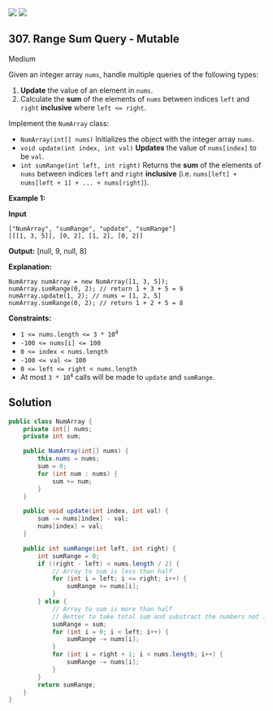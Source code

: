 [![](https://img.shields.io/github/stars/javadev/LeetCode-in-Java?label=Stars&style=flat-square)](https://github.com/javadev/LeetCode-in-Java)
[![](https://img.shields.io/github/forks/javadev/LeetCode-in-Java?label=Fork%20me%20on%20GitHub%20&style=flat-square)](https://github.com/javadev/LeetCode-in-Java/fork)

## 307\. Range Sum Query - Mutable

Medium

Given an integer array `nums`, handle multiple queries of the following types:

1.  **Update** the value of an element in `nums`.
2.  Calculate the **sum** of the elements of `nums` between indices `left` and `right` **inclusive** where `left <= right`.

Implement the `NumArray` class:

*   `NumArray(int[] nums)` Initializes the object with the integer array `nums`.
*   `void update(int index, int val)` **Updates** the value of `nums[index]` to be `val`.
*   `int sumRange(int left, int right)` Returns the **sum** of the elements of `nums` between indices `left` and `right` **inclusive** (i.e. `nums[left] + nums[left + 1] + ... + nums[right]`).

**Example 1:**

**Input**

    ["NumArray", "sumRange", "update", "sumRange"]
    [[[1, 3, 5]], [0, 2], [1, 2], [0, 2]]

**Output:** [null, 9, null, 8]

**Explanation:**

    NumArray numArray = new NumArray([1, 3, 5]);
    numArray.sumRange(0, 2); // return 1 + 3 + 5 = 9
    numArray.update(1, 2); // nums = [1, 2, 5]
    numArray.sumRange(0, 2); // return 1 + 2 + 5 = 8 

**Constraints:**

*   <code>1 <= nums.length <= 3 * 10<sup>4</sup></code>
*   `-100 <= nums[i] <= 100`
*   `0 <= index < nums.length`
*   `-100 <= val <= 100`
*   `0 <= left <= right < nums.length`
*   At most <code>3 * 10<sup>4</sup></code> calls will be made to `update` and `sumRange`.

## Solution

```java
public class NumArray {
    private int[] nums;
    private int sum;

    public NumArray(int[] nums) {
        this.nums = nums;
        sum = 0;
        for (int num : nums) {
            sum += num;
        }
    }

    public void update(int index, int val) {
        sum -= nums[index] - val;
        nums[index] = val;
    }

    public int sumRange(int left, int right) {
        int sumRange = 0;
        if ((right - left) < nums.length / 2) {
            // Array to sum is less than half
            for (int i = left; i <= right; i++) {
                sumRange += nums[i];
            }
        } else {
            // Array to sum is more than half
            // Better to take total sum and substract the numbers not in range
            sumRange = sum;
            for (int i = 0; i < left; i++) {
                sumRange -= nums[i];
            }
            for (int i = right + 1; i < nums.length; i++) {
                sumRange -= nums[i];
            }
        }
        return sumRange;
    }
}
```